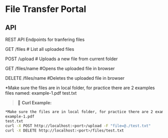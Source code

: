 # File Transfer Portal 


## API
REST API Endpoints for tranfering files 

GET /files # List all uploaded files 

POST /upload # Uploads a new file from current folder

GET /files/name #Opens the uploaded file in browser

DELETE /files/name #Deletes the uploaded file in browser

*Make sure the files are in local folder, for practice there are 2 examples files named:
example-1.pdf
test.txt 

> 📌 **Curl Example:**
```bash
*Make sure the files are in local folder, for practice there are 2 examples files named:
example-1.pdf
test.txt 
curl -X POST http://localhost:<port>/upload -F "file=@./test.txt"
curl -X DELETE http://localhost:<port>/files/test.txt
```

